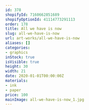 ```yaml
---
id: 378
shopifyId: 7160662851689
shopifyOptionId: 41114773291113
order: 178
title: All we have is now
slug: all-we-have-is-now
url: art-works/all-we-have-is-now
aliases: []
categories:
- graphics
inStock: true
isVisible: true
height: 30
width: 21
date: 2020-01-01T00:00:00Z
materials:
- ink
- paper
price: 100
mainImage: all-we-have-is-now_1.jpg
---
```

